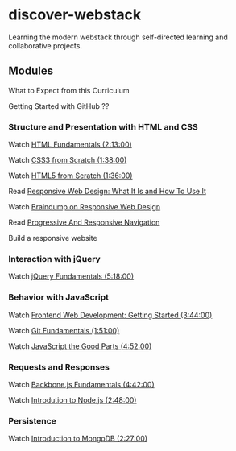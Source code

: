 discover-webstack
=================

Learning the modern webstack through self-directed learning and collaborative projects.


## Modules

What to Expect from this Curriculum

Getting Started with GitHub
??

### Structure and Presentation with HTML and CSS

Watch [HTML Fundamentals (2:13:00)](http://pluralsight.com/training/Courses/TableOfContents/html-fundamentals)

Watch [CSS3 from Scratch (1:38:00)](http://pluralsight.com/training/Courses/TableOfContents/css3-from-scratch)

Watch [HTML5 from Scratch (1:36:00)](http://pluralsight.com/training/Courses/TableOfContents/html5-from-scratch)

Read [Responsive Web Design: What It Is and How To Use It](http://www.smashingmagazine.com/2011/01/12/guidelines-for-responsive-web-design/)

Watch [Braindump on Responsive Web Design](http://css-tricks.com/video-screencasts/102-braindump-on-responsive-web-design/)

Read [Progressive And Responsive Navigation](http://www.smashingmagazine.com/2012/02/13/progressive-and-responsive-navigation/)

Build a responsive website

### Interaction with jQuery

Watch [jQuery Fundamentals (5:18:00)](http://pluralsight.com/training/Courses/TableOfContents/jquery-fundamentals)

### Behavior with JavaScript

Watch [Frontend Web Development: Getting Started (3:44:00)](http://pluralsight.com/training/Courses/TableOfContents/front-end-web-development-get-started)

Watch [Git Fundamentals (1:51:00)](http://pluralsight.com/training/courses/TableOfContents?courseName=git-fundamentals)

Watch [JavaScript the Good Parts (4:52:00)](http://pluralsight.com/training/Courses/TableOfContents/javascript-good-parts)

### Requests and Responses

Watch [Backbone.js Fundamentals (4:42:00)](http://pluralsight.com/training/Courses/TableOfContents/backbone-fundamentals)

Watch [Introdution to Node.js (2:48:00)](http://pluralsight.com/training/Courses/TableOfContents/node-intro)

### Persistence

Watch [Introduction to MongoDB (2:27:00)](http://pluralsight.com/training/Courses/TableOfContents/mongodb-introduction)
